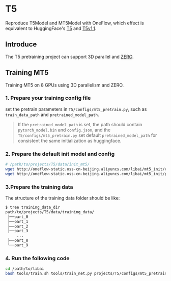 # T5

Reproduce T5Model and MT5Model with OneFlow, which effect is equivalent to HuggingFace's [T5](https://huggingface.co/docs/transformers/v4.19.4/en/model_doc/t5#overview) and [T5v1.1](https://github.com/google-research/text-to-text-transfer-transformer/blob/main/released_checkpoints.md#t511).

## Introduce
The T5 pretraining project can support 3D parallel and [ZERO](https://arxiv.org/abs/2202.10435).

## Training MT5
Training MT5 on 8 GPUs using 3D parallelism and ZERO.

### 1. Prepare your training config file

set the pretrain parameters in `T5/configs/mt5_pretrain.py`, such as `train_data_path` and `pretrained_model_path`.
> If the `pretrained_model_path` is set, the path should contain `pytorch_model.bin` and `config.json`,
> and the `T5/configs/mt5_pretrain.py` set default `pretrained_model_path` for consistent the same initialization as huggingface.

### 2. Prepare the default init model and config

```bash
# /path/to/projects/T5/data/init_mt5/
wget http://oneflow-static.oss-cn-beijing.aliyuncs.com/libai/mt5_init/config.json
wget http://oneflow-static.oss-cn-beijing.aliyuncs.com/libai/mt5_init/pytorch_model.bin
```

### 3.Prepare the training data

The structure of the training data folder should be like:
```bash
$ tree training_data_dir
path/to/projects/T5/data/training_data/
 ├──part_0
 ├──part_1
 ├──part_2
 ├──part_3
     ...
 ├──part_8
 └──part_9 
```

### 4. Run the following code
```bash
cd /path/to/libai
bash tools/train.sh tools/train_net.py projects/T5/configs/mt5_pretrain.py 8
```
